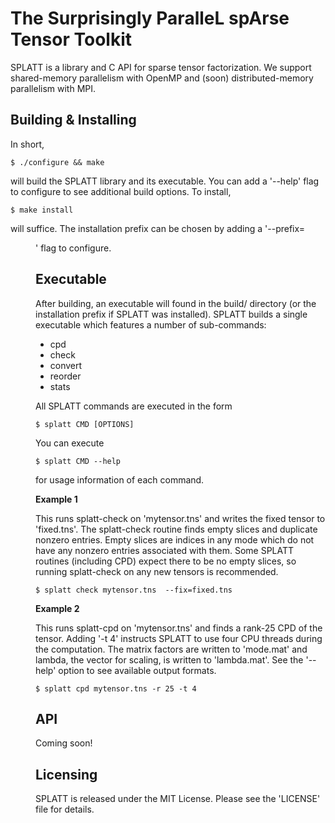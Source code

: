 The Surprisingly ParalleL spArse Tensor Toolkit
========================================================

SPLATT is a library and C API for sparse tensor factorization. We support shared-memory parallelism with OpenMP and (soon) distributed-memory parallelism with MPI.


Building & Installing
---------------------
In short,

    $ ./configure && make

will build the SPLATT library and its executable. You can add a '--help' flag to configure to see additional build options. To install,

    $ make install

will suffice. The installation prefix can be chosen by adding a '--prefix=<DIR>' flag
to configure.


Executable
----------
After building, an executable will found in the build/ directory (or the installation prefix if SPLATT was installed). SPLATT builds a single executable which features a number of sub-commands:

* cpd
* check
* convert
* reorder
* stats

All SPLATT commands are executed in the form

    $ splatt CMD [OPTIONS]

You can execute

    $ splatt CMD --help

for usage information of each command.

**Example 1**

This runs splatt-check on 'mytensor.tns' and writes the fixed tensor to 'fixed.tns'. The splatt-check routine finds empty slices and duplicate nonzero entries. Empty slices are indices in any mode which do not have any nonzero entries associated with them. Some SPLATT routines (including CPD) expect there to be no empty slices, so running splatt-check
on any new tensors is recommended.

    $ splatt check mytensor.tns  --fix=fixed.tns

**Example 2**

This runs splatt-cpd on 'mytensor.tns' and finds a rank-25 CPD of the tensor. Adding '-t 4' instructs SPLATT to use four CPU threads during the computation. The matrix factors are written to 'mode<N>.mat' and lambda, the vector for scaling, is written to 'lambda.mat'. See the '--help' option to see available output formats.

    $ splatt cpd mytensor.tns -r 25 -t 4


API
---
Coming soon!


Licensing
---------
SPLATT is released under the MIT License. Please see the 'LICENSE' file for details.